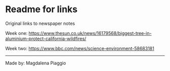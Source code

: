 # Readme for links

Original links to newspaper notes

Week one:
https://www.thesun.co.uk/news/16179568/biggest-tree-in-aluminium-protect-california-wildfires/

Week two:
https://www.bbc.com/news/science-environment-58683181

---

Made by: Magdalena Piaggio

